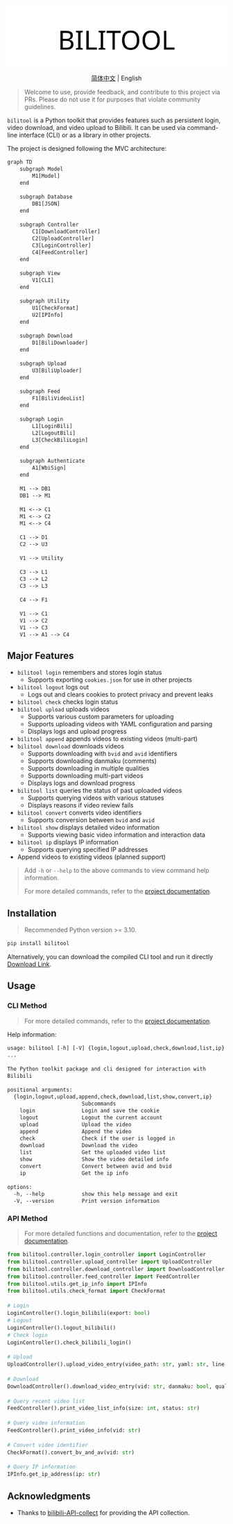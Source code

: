 <div align="center">
  <picture>
    <source media="(prefers-color-scheme: dark)" srcset="assets/headerDark.svg" />
    <img src="assets/headerLight.svg" alt="bilitool" />
  </picture>
  <p> </p>

[简体中文](./README.md) | English

</div>

> Welcome to use, provide feedback, and contribute to this project via PRs. Please do not use it for purposes that violate community guidelines.

`bilitool` is a Python toolkit that provides features such as persistent login, video download, and video upload to Bilibili. It can be used via command-line interface (CLI) or as a library in other projects.

The project is designed following the MVC architecture:

```mermaid
graph TD
    subgraph Model
        M1[Model]
    end

    subgraph Database
        DB1[JSON]
    end

    subgraph Controller
        C1[DownloadController]
        C2[UploadController]
        C3[LoginController]
        C4[FeedController]
    end

    subgraph View
        V1[CLI]
    end

    subgraph Utility
        U1[CheckFormat]
        U2[IPInfo]
    end

    subgraph Download
        D1[BiliDownloader]
    end

    subgraph Upload
        U3[BiliUploader]
    end

    subgraph Feed
        F1[BiliVideoList]
    end

    subgraph Login
        L1[LoginBili]
        L2[LogoutBili]
        L3[CheckBiliLogin]
    end

    subgraph Authenticate
        A1[WbiSign]
    end

    M1 --> DB1
    DB1 --> M1

    M1 <--> C1
    M1 <--> C2
    M1 <--> C4

    C1 --> D1
    C2 --> U3

    V1 --> Utility

    C3 --> L1
    C3 --> L2
    C3 --> L3

    C4 --> F1

    V1 --> C1
    V1 --> C2
    V1 --> C3
    V1 --> A1 --> C4

```

## Major Features

- `bilitool login` remembers and stores login status
  - Supports exporting `cookies.json` for use in other projects
- `bilitool logout` logs out
  - Logs out and clears cookies to protect privacy and prevent leaks
- `bilitool check` checks login status
- `bilitool upload` uploads videos
  - Supports various custom parameters for uploading
  - Supports uploading videos with YAML configuration and parsing
  - Displays logs and upload progress
- `bilitool append` appends videos to existing videos (multi-part)
- `bilitool download` downloads videos
  - Supports downloading with `bvid` and `avid` identifiers
  - Supports downloading danmaku (comments)
  - Supports downloading in multiple qualities
  - Supports downloading multi-part videos
  - Displays logs and download progress
- `bilitool list` queries the status of past uploaded videos
  - Supports querying videos with various statuses
  - Displays reasons if video review fails
- `bilitool convert` converts video identifiers
  - Supports conversion between `bvid` and `avid`
- `bilitool show` displays detailed video information
  - Supports viewing basic video information and interaction data
- `bilitool ip` displays IP information
  - Supports querying specified IP addresses
- Append videos to existing videos (planned support)

> Add `-h` or `--help` to the above commands to view command help information.
> 
> For more detailed commands, refer to the [project documentation](https://bilitool.timerring.com).

## Installation

> Recommended Python version >= 3.10.

```bash
pip install bilitool
```

Alternatively, you can download the compiled CLI tool and run it directly [Download Link](https://github.com/timerring/bilitool/releases).

## Usage

### CLI Method

> For more detailed commands, refer to the [project documentation](https://bilitool.timerring.com).

Help information:

```
usage: bilitool [-h] [-V] {login,logout,upload,check,download,list,ip} ...

The Python toolkit package and cli designed for interaction with Bilibili

positional arguments:
  {login,logout,upload,append,check,download,list,show,convert,ip}
                        Subcommands
    login               Login and save the cookie
    logout              Logout the current account
    upload              Upload the video
    append              Append the video
    check               Check if the user is logged in
    download            Download the video
    list                Get the uploaded video list
    show                Show the video detailed info
    convert             Convert between avid and bvid
    ip                  Get the ip info

options:
  -h, --help            show this help message and exit
  -V, --version         Print version information
```

### API Method

> For more detailed functions and documentation, refer to the [project documentation](https://bilitool.timerring.com).

```python
from bilitool.controller.login_controller import LoginController
from bilitool.controller.upload_controller import UploadController
from bilitool.controller.download_controller import DownloadController
from bilitool.controller.feed_controller import FeedController
from bilitool.utils.get_ip_info import IPInfo
from bilitool.utils.check_format import CheckFormat

# Login
LoginController().login_bilibili(export: bool)
# Logout
LoginController().logout_bilibili()
# Check login
LoginController().check_bilibili_login()

# Upload
UploadController().upload_video_entry(video_path: str, yaml: str, line: str, copyright: int, tid: int, title: str, desc: str, tag: str, source: str, cover: str, dynamic: str)

# Download
DownloadController().download_video_entry(vid: str, danmaku: bool, quality: int, chunksize: int, multiple: bool)

# Query recent video list
FeedController().print_video_list_info(size: int, status: str)

# Query video information
FeedController().print_video_info(vid: str)

# Convert video identifier
CheckFormat().convert_bv_and_av(vid: str)

# Query IP information
IPInfo.get_ip_address(ip: str)
```

## Acknowledgments

- Thanks to [bilibili-API-collect](https://github.com/SocialSisterYi/bilibili-API-collect) for providing the API collection.